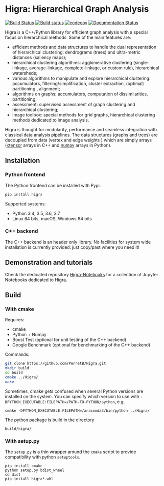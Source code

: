 

# Higra: Hierarchical Graph Analysis

[![Build Status](https://travis-ci.org/PerretB/Higra.svg?branch=master)](https://travis-ci.org/PerretB/Higra) 
[![Build status](https://ci.appveyor.com/api/projects/status/5op4qm2cddm7iuj2/branch/master?svg=true)](https://ci.appveyor.com/project/PerretB/higra/branch/master)
[![codecov](https://codecov.io/gh/PerretB/Higra/branch/master/graph/badge.svg)](https://codecov.io/gh/PerretB/Higra)
[![Documentation Status](https://readthedocs.org/projects/higra/badge/?version=latest)](https://higra.readthedocs.io/en/latest/?badge=latest)

Higra is a C++/Python library for efficient graph analysis with a special focus on hierarchical methods. Some of the main features are:

- efficient methods and data structures to handle the dual representation of hierarchical clustering: dendrograms (trees) and ultra-metric distances (saliency maps);
- hierarchical clustering algorithms: agglomerative clustering (single-linkage, average-linkage, complete-linkage, or custom rule), hierarchical watersheds;
- various algorithms to manipulate and explore hierarchical clustering: accumulators, filtering/simplification, cluster extraction, (optimal) partitioning , alignment;
- algorithms on graphs: accumulators, computation of dissimilarities, partitioning;
- assessment: supervised assessment of graph clustering and hierarchical clustering;
- image toolbox: special methods for grid graphs, hierarchical clustering methods dedicated to image analysis.

Higra is thought for modularity, performance and seamless integration with classical data analysis pipelines. The data structures (graphs and trees) are decoupled from data (vertex and edge weights ) which are simply arrays ([xtensor](https://github.com/QuantStack/xtensor) arrays in C++ and [numpy](https://github.com/numpy/numpy) arrays in Python).

## Installation

### Python frontend

The Python frontend can be installed with Pypi:

```bash
pip install higra
```

Supported systems: 

 - Python 3.4, 3.5, 3.6, 3.7
 - Linux 64 bits, macOS, Windows 64 bits

### C++ backend

The C++ backend is an header only library. No facilities for system wide installation is currently provided: just copy/past where you need it!

## Demonstration and tutorials

Check the dedicated repository [Higra-Notebooks](https://github.com/PerretB/Higra-Notebooks) for a collection of Jupyter Notebooks dedicated to Higra.

## Build

### With cmake

Requires:

* cmake 
* Python + Numpy
* Boost Test (optional for unit testing of the C++ backend)
* Google Benchmark (optional for benchmarking of the C++ backend)

Commands:

```bash
git clone https://github.com/PerretB/Higra.git
mkdir build
cd build
cmake ../Higra/
make
```

Sometimes, cmake gets confused when several Python versions are installed on the system.
You can specify which version to use with `-DPYTHON_EXECUTABLE:FILEPATH=/PATH-TO-PYTHON/python`, e.g.

```
cmake -DPYTHON_EXECUTABLE:FILEPATH=/anaconda3/bin/python ../Higra/
```

The python package is build in the directory

```
build/higra/
```

### With setup.py

The `setup.py` is a thin wrapper around the `cmake` script to provide compatibility with python `setuptools`. 

```
pip install cmake
python setup.py bdist_wheel
cd dist
pip install higra*.whl
```

